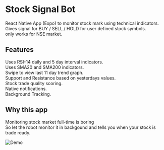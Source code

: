 # Stock Signal Bot
React Native App (Expo) to monitor stock mark using technical indicators.  
Gives signal for BUY / SELL / HOLD for user defined stock symbols.  
only works for NSE market.  

## Features  
  Uses RSI-14 daily and 5 day interval indicators.  
  Uses SMA20 and SMA200 indicators.  
  Swipe to view last 11 day trend graph.  
  Support and Resistance based on yesterdays values.  
  Stock trade quality scoring.  
  Native notifications.  
  Background Tracking.  

## Why this app  
Monitoring stock market full-time is boring  
So let the robot monitor it in backgound and tells you when your stock is trade ready.
  
![Demo](https://user-images.githubusercontent.com/32586986/125174730-2a65b100-e1e5-11eb-8b94-3a0bd0d3c4c8.PNG)


